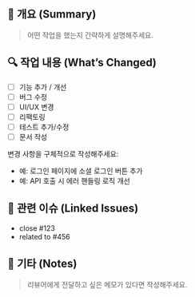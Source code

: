 ## 📌 개요 (Summary)

> 어떤 작업을 했는지 간략하게 설명해주세요.

## 🔍 작업 내용 (What’s Changed)

- [ ] 기능 추가 / 개선
- [ ] 버그 수정
- [ ] UI/UX 변경
- [ ] 리팩토링
- [ ] 테스트 추가/수정
- [ ] 문서 작성

변경 사항을 구체적으로 작성해주세요:

- 예: 로그인 페이지에 소셜 로그인 버튼 추가
- 예: API 호출 시 에러 핸들링 로직 개선

## 📎 관련 이슈 (Linked Issues)

- close #123
- related to #456

## 📝 기타 (Notes)

> 리뷰어에게 전달하고 싶은 메모가 있다면 작성해주세요.
